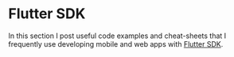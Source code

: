 # Flutter SDK

In this section I post useful code examples and cheat-sheets that I frequently use developing mobile and web apps with [Flutter SDK](https://flutter.dev/).

